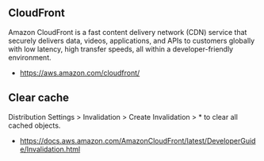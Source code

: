 ## CloudFront 
Amazon CloudFront is a fast content delivery network (CDN) service that securely delivers data, videos, applications, and APIs to customers globally with low latency, high transfer speeds, all within a developer-friendly environment.

- https://aws.amazon.com/cloudfront/

## Clear cache
Distribution Settings > Invalidation > Create Invalidation > * to clear all cached objects.
- https://docs.aws.amazon.com/AmazonCloudFront/latest/DeveloperGuide/Invalidation.html
